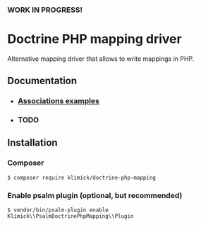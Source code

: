 ### WORK IN PROGRESS!

# Doctrine PHP mapping driver
Alternative mapping driver that allows to write mappings in PHP.

## Documentation
- ### [Associations examples](docs/associations-example.md)
- ### TODO

## Installation

### Composer

```console
$ composer require klimick/doctrine-php-mapping
```

### Enable psalm plugin (optional, but recommended)

```console
$ vendor/bin/psalm-plugin enable Klimick\\PsalmDoctrinePhpMapping\\Plugin
```